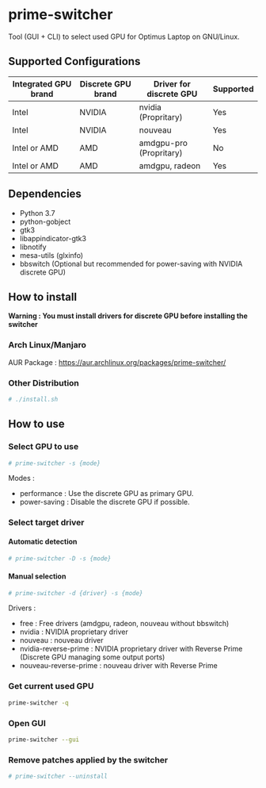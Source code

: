 # prime-switcher

Tool (GUI  + CLI) to select used GPU for Optimus Laptop on GNU/Linux.

## Supported Configurations

| Integrated GPU brand | Discrete GPU brand | Driver for discrete GPU | Supported |
|----------------------|--------------------|-------------------------|-----------|
| Intel                | NVIDIA             | nvidia (Propritary)     | Yes       |
| Intel                | NVIDIA             | nouveau                 | Yes       |
| Intel or AMD         | AMD                | amdgpu-pro (Propritary) | No        |
| Intel or AMD         | AMD                | amdgpu, radeon          | Yes       |

## Dependencies

- Python 3.7
- python-gobject
- gtk3
- libappindicator-gtk3
- libnotify
- mesa-utils (glxinfo)
- bbswitch (Optional but recommended for power-saving with NVIDIA discrete GPU)

## How to install 

**Warning : You must install drivers for discrete GPU before installing the switcher**

### Arch Linux/Manjaro

AUR Package : https://aur.archlinux.org/packages/prime-switcher/

### Other Distribution

```bash
# ./install.sh
```

## How to use


### Select GPU to use

```bash
# prime-switcher -s {mode}
```

Modes :
- performance : Use the discrete GPU as primary GPU.
- power-saving : Disable the discrete GPU if possible.


### Select target driver

#### Automatic detection

```bash
# prime-switcher -D -s {mode}
```

#### Manual selection
```bash
# prime-switcher -d {driver} -s {mode}
```

Drivers :
- free : Free drivers (amdgpu, radeon, nouveau without bbswitch)
- nvidia : NVIDIA proprietary driver
- nouveau : nouveau driver
- nvidia-reverse-prime : NVIDIA proprietary driver with Reverse Prime (Discrete GPU managing some output ports)
- nouveau-reverse-prime : nouveau driver with Reverse Prime

### Get current used GPU
```bash
prime-switcher -q
```

### Open GUI
```bash
prime-switcher --gui
```

### Remove patches applied by the switcher
```bash
# prime-switcher --uninstall
```